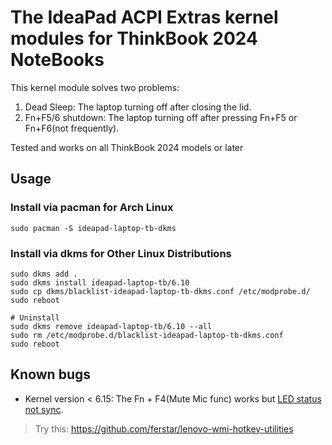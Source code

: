 # The IdeaPad ACPI Extras kernel modules for ThinkBook 2024 NoteBooks

This kernel module solves two problems:

1. Dead Sleep: The laptop turning off after closing the lid.
2. Fn+F5/6 shutdown: The laptop turning off after pressing Fn+F5 or Fn+F6(not frequently).

Tested and works on all ThinkBook 2024 models or later

## Usage

### Install via pacman for Arch Linux

```shell
sudo pacman -S ideapad-laptop-tb-dkms
```

### Install via dkms for Other Linux Distributions

```shell
sudo dkms add .
sudo dkms install ideapad-laptop-tb/6.10
sudo cp dkms/blacklist-ideapad-laptop-tb-dkms.conf /etc/modprobe.d/
sudo reboot

# Uninstall
sudo dkms remove ideapad-laptop-tb/6.10 --all
sudo rm /etc/modprobe.d/blacklist-ideapad-laptop-tb-dkms.conf
sudo reboot
```

## Known bugs

- Kernel version < 6.15: The Fn + F4(Mute Mic func) works but [LED status not sync](https://github.com/ferstar/ideapad-laptop-tb/issues/16).

> Try this: https://github.com/ferstar/lenovo-wmi-hotkey-utilities
